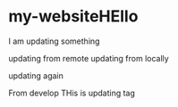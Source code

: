 # my-websiteHEllo
I am updating something

updating from remote 
updating from locally


updating again

From develop 
THis is updating tag 
